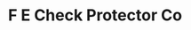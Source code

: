 ---
title: F E Check Protector Co
slug: f-e-check-protector-co
updated-on: '2024-05-30T13:44:31.749Z'
created-on: '2024-05-30T13:41:46.671Z'
published-on: '2024-05-30T13:54:32.469Z'
f_city-state-2:
- cms/city/pittsburgh-pa.md
- cms/city/worth-tx.md
- cms/city/van-buren-ar.md
- cms/city/kansas-city-ks.md
- cms/city/erie-pa.md
f_locations:
- cms/payday-loan/f-e-check-protector-co-17399.md
- cms/payday-loan/f-e-check-protector-co-17400.md
- cms/payday-loan/f-e-check-protector-co-17401.md
- cms/payday-loan/f-e-check-protector-co-17402.md
- cms/payday-loan/f-e-check-protector-co-17403.md
f_states:
- cms/state/pennsylvania.md
- cms/state/texas.md
- cms/state/arkansas.md
- cms/state/kansas.md
layout: '[company].html'
tags: company
---